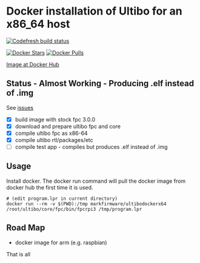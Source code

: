 # Docker installation of Ultibo for an x86_64 host

[![Codefresh build status](https://g.codefresh.io/api/badges/build?branch=master&repoName=ultibodockerx64&repoOwner=markfirmware&pipelineName=ultibodockerx64&accountName=markfirmware)](https://g.codefresh.io/repositories/markfirmware/ultibodockerx64/builds?filter=trigger:build)

[![Docker Stars](https://img.shields.io/docker/stars/markfirmware/ultibodockerx64.svg?style=flat-square)](https://hub.docker.com/r/markfirmware/ultibodockerx64/)
[![Docker Pulls](https://img.shields.io/docker/pulls/markfirmware/ultibodockerx64.svg?style=flat-square)](https://hub.docker.com/r/markfirmware/ultibodockerx64/)

[Image at Docker Hub](https://hub.docker.com/r/markfirmware/ultibodockerx64/)

## Status - Almost Working - Producing .elf instead of .img

See [issues](https://github.com/markfirmware/ultibodockerx64/issues)

* [x] build image with stock fpc 3.0.0
* [x] download and prepare ultibo fpc and core
* [x] compile ultibo fpc as x86-64
* [x] compile ultibo rtl/packages/etc
* [ ] compile test app - compiles but produces .elf instead of .img

## Usage

Install docker. The docker run command will pull the docker image from docker hub the first time it is used.
```
# (edit program.lpr in current directory)
docker run --rm -v $(PWD):/tmp markfirmware/ultibodockerx64 /root/ultibo/core/fpc/bin/fpcrpi3 /tmp/program.lpr
```

## Road Map

* docker image for arm (e.g. raspbian)

That is all
